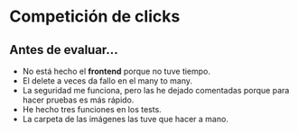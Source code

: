 # Competición de clicks
## Antes de evaluar...
- No está hecho el **frontend** porque no tuve tiempo.
- El delete a veces da fallo en el many to many.
- La seguridad me funciona, pero las he dejado comentadas porque para hacer pruebas es más rápido.
- He hecho tres funciones en los tests.
- La carpeta de las imágenes las tuve que hacer a mano.
